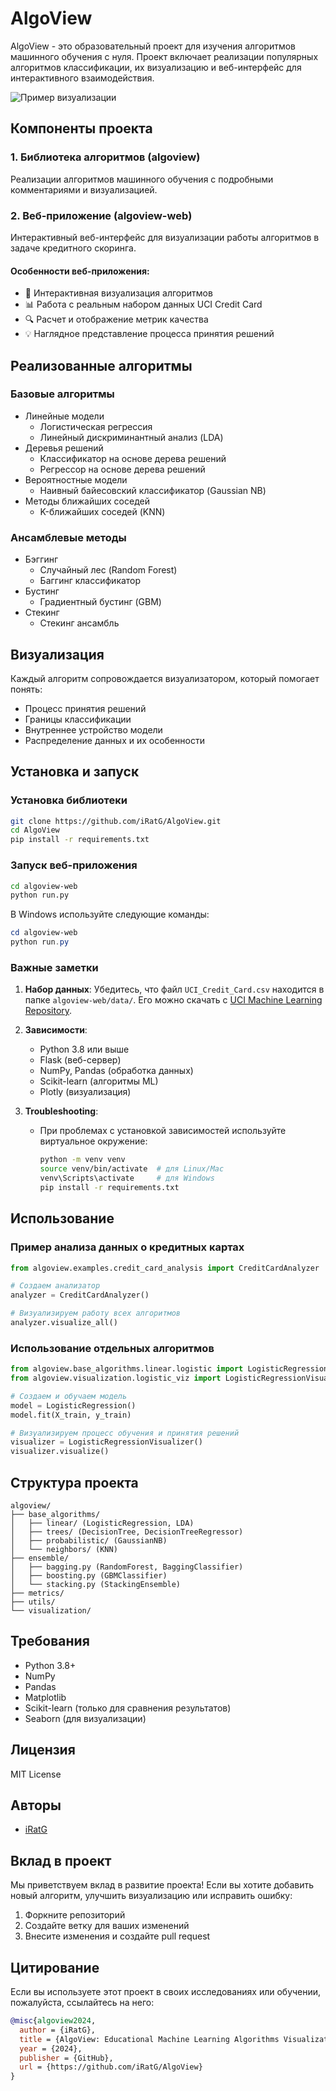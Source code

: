 # AlgoView

AlgoView - это образовательный проект для изучения алгоритмов машинного обучения с нуля. Проект включает реализации популярных алгоритмов классификации, их визуализацию и веб-интерфейс для интерактивного взаимодействия.

![Пример визуализации](algoview/visualization/newplot.png)

## Компоненты проекта

### 1. Библиотека алгоритмов (algoview)
Реализации алгоритмов машинного обучения с подробными комментариями и визуализацией.

### 2. Веб-приложение (algoview-web)
Интерактивный веб-интерфейс для визуализации работы алгоритмов в задаче кредитного скоринга.

#### Особенности веб-приложения:
- 🎯 Интерактивная визуализация алгоритмов
- 📊 Работа с реальным набором данных UCI Credit Card
- 🔍 Расчет и отображение метрик качества
- 💡 Наглядное представление процесса принятия решений

## Реализованные алгоритмы

### Базовые алгоритмы
- Линейные модели
  - Логистическая регрессия
  - Линейный дискриминантный анализ (LDA)
- Деревья решений
  - Классификатор на основе дерева решений
  - Регрессор на основе дерева решений
- Вероятностные модели
  - Наивный байесовский классификатор (Gaussian NB)
- Методы ближайших соседей
  - K-ближайших соседей (KNN)

### Ансамблевые методы
- Бэггинг
  - Случайный лес (Random Forest)
  - Баггинг классификатор
- Бустинг
  - Градиентный бустинг (GBM)
- Стекинг
  - Стекинг ансамбль

## Визуализация

Каждый алгоритм сопровождается визуализатором, который помогает понять:
- Процесс принятия решений
- Границы классификации
- Внутреннее устройство модели
- Распределение данных и их особенности

## Установка и запуск

### Установка библиотеки
```bash
git clone https://github.com/iRatG/AlgoView.git
cd AlgoView
pip install -r requirements.txt
```

### Запуск веб-приложения
```bash
cd algoview-web
python run.py
```

В Windows используйте следующие команды:
```powershell
cd algoview-web
python run.py
```

### Важные заметки

1. **Набор данных**: Убедитесь, что файл `UCI_Credit_Card.csv` находится в папке `algoview-web/data/`. Его можно скачать с [UCI Machine Learning Repository](https://archive.ics.uci.edu/ml/datasets/default+of+credit+card+clients).

2. **Зависимости**: 
   - Python 3.8 или выше
   - Flask (веб-сервер)
   - NumPy, Pandas (обработка данных)
   - Scikit-learn (алгоритмы ML)
   - Plotly (визуализация)

3. **Troubleshooting**: 
   - При проблемах с установкой зависимостей используйте виртуальное окружение:
     ```bash
     python -m venv venv
     source venv/bin/activate  # для Linux/Mac
     venv\Scripts\activate     # для Windows
     pip install -r requirements.txt
     ```

## Использование

### Пример анализа данных о кредитных картах

```python
from algoview.examples.credit_card_analysis import CreditCardAnalyzer

# Создаем анализатор
analyzer = CreditCardAnalyzer()

# Визуализируем работу всех алгоритмов
analyzer.visualize_all()
```

### Использование отдельных алгоритмов

```python
from algoview.base_algorithms.linear.logistic import LogisticRegression
from algoview.visualization.logistic_viz import LogisticRegressionVisualizer

# Создаем и обучаем модель
model = LogisticRegression()
model.fit(X_train, y_train)

# Визуализируем процесс обучения и принятия решений
visualizer = LogisticRegressionVisualizer()
visualizer.visualize()
```

## Структура проекта

```
algoview/
├── base_algorithms/
│   ├── linear/ (LogisticRegression, LDA)
│   ├── trees/ (DecisionTree, DecisionTreeRegressor)
│   ├── probabilistic/ (GaussianNB)
│   └── neighbors/ (KNN)
├── ensemble/
│   ├── bagging.py (RandomForest, BaggingClassifier)
│   ├── boosting.py (GBMClassifier)
│   └── stacking.py (StackingEnsemble)
├── metrics/
├── utils/
└── visualization/
```

## Требования

- Python 3.8+
- NumPy
- Pandas
- Matplotlib
- Scikit-learn (только для сравнения результатов)
- Seaborn (для визуализации)

## Лицензия

MIT License

## Авторы

- [iRatG](https://github.com/iRatG)

## Вклад в проект

Мы приветствуем вклад в развитие проекта! Если вы хотите добавить новый алгоритм, улучшить визуализацию или исправить ошибку:

1. Форкните репозиторий
2. Создайте ветку для ваших изменений
3. Внесите изменения и создайте pull request

## Цитирование

Если вы используете этот проект в своих исследованиях или обучении, пожалуйста, ссылайтесь на него:

```bibtex
@misc{algoview2024,
  author = {iRatG},
  title = {AlgoView: Educational Machine Learning Algorithms Visualization},
  year = {2024},
  publisher = {GitHub},
  url = {https://github.com/iRatG/AlgoView}
}
``` 